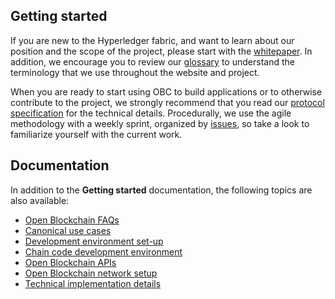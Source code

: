
## Getting started

If you are new to the Hyperledger fabric, and want to learn about our position and the scope of the project, please start with the [whitepaper](https://github.com/hyperledger/hyperledger/wiki/Whitepaper-WG). In addition, we encourage you to review our [glossary](glossary.md) to understand the terminology that we use throughout the website and project.

When you are ready to start using OBC to build applications or to otherwise contribute to the project, we strongly recommend that you read our [protocol specification](protocol-spec.md) for the technical details. Procedurally, we use the agile methodology with a weekly sprint, organized by [issues](https://github.com/hyperledger/fabric/issues), so take a look to familiarize yourself with the current work.

## Documentation
In addition to the <b>Getting started</b> documentation, the following topics are also available:
- [Open Blockchain FAQs](https://github.com/hyperledger/fabric/obc-docs/tree/master/FAQ)
- [Canonical use cases](https://github.com/hyperledger/fabric/obc-docs/blob/master/biz/usecases.md)
- [Development environment set-up](https://github.com/hyperledger/fabric/obc-docs/blob/master/dev-setup/devenv.md)
- [Chain code development environment](https://github.com/hyperledger/fabric/obc-docs/blob/master/api/SandboxSetup.md)
- [Open Blockchain APIs](https://github.com/hyperledger/fabric/obc-docs/blob/master/api/Openchain%20API.md)
- [Open Blockchain network setup](https://github.com/hyperledger/fabric/obc-docs/blob/master/dev-setup/devnet-setup.md)
- [Technical implementation details](https://github.com/hyperledger/fabric/obc-docs/tree/master/tech)
